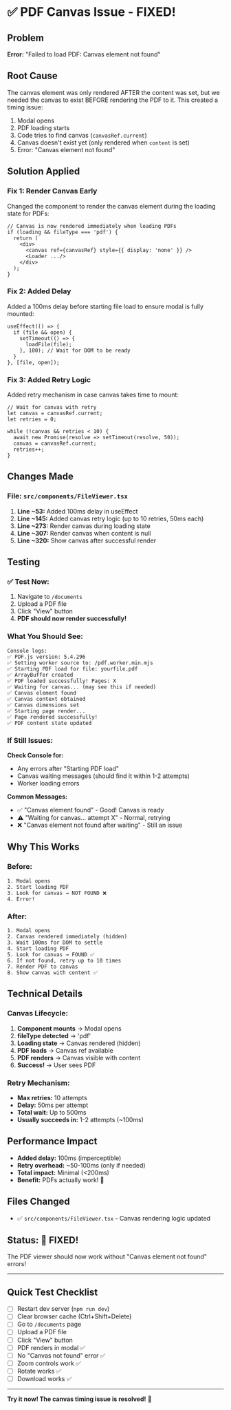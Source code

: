 # ✅ PDF Canvas Issue - FIXED!

## Problem
**Error:** "Failed to load PDF: Canvas element not found"

## Root Cause
The canvas element was only rendered AFTER the content was set, but we needed the canvas to exist BEFORE rendering the PDF to it. This created a timing issue:

1. Modal opens
2. PDF loading starts
3. Code tries to find canvas (`canvasRef.current`)
4. Canvas doesn't exist yet (only rendered when `content` is set)
5. Error: "Canvas element not found"

## Solution Applied

### Fix 1: Render Canvas Early
Changed the component to render the canvas element during the loading state for PDFs:

```tsx
// Canvas is now rendered immediately when loading PDFs
if (loading && fileType === 'pdf') {
  return (
    <div>
      <canvas ref={canvasRef} style={{ display: 'none' }} />
      <Loader .../>
    </div>
  );
}
```

### Fix 2: Added Delay
Added a 100ms delay before starting file load to ensure modal is fully mounted:

```tsx
useEffect(() => {
  if (file && open) {
    setTimeout(() => {
      loadFile(file);
    }, 100); // Wait for DOM to be ready
  }
}, [file, open]);
```

### Fix 3: Added Retry Logic
Added retry mechanism in case canvas takes time to mount:

```tsx
// Wait for canvas with retry
let canvas = canvasRef.current;
let retries = 0;

while (!canvas && retries < 10) {
  await new Promise(resolve => setTimeout(resolve, 50));
  canvas = canvasRef.current;
  retries++;
}
```

## Changes Made

### File: `src/components/FileViewer.tsx`

1. **Line ~53:** Added 100ms delay in useEffect
2. **Line ~145:** Added canvas retry logic (up to 10 retries, 50ms each)
3. **Line ~273:** Render canvas during loading state
4. **Line ~307:** Render canvas when content is null
5. **Line ~320:** Show canvas after successful render

## Testing

### ✅ Test Now:
1. Navigate to `/documents`
2. Upload a PDF file
3. Click "View" button
4. **PDF should now render successfully!**

### What You Should See:
```
Console logs:
✅ PDF.js version: 5.4.296
✅ Setting worker source to: /pdf.worker.min.mjs
✅ Starting PDF load for file: yourfile.pdf
✅ ArrayBuffer created
✅ PDF loaded successfully! Pages: X
✅ Waiting for canvas... (may see this if needed)
✅ Canvas element found
✅ Canvas context obtained
✅ Canvas dimensions set
✅ Starting page render...
✅ Page rendered successfully!
✅ PDF content state updated
```

### If Still Issues:

**Check Console for:**
- Any errors after "Starting PDF load"
- Canvas waiting messages (should find it within 1-2 attempts)
- Worker loading errors

**Common Messages:**
- ✅ "Canvas element found" - Good! Canvas is ready
- ⚠️ "Waiting for canvas... attempt X" - Normal, retrying
- ❌ "Canvas element not found after waiting" - Still an issue

## Why This Works

### Before:
```
1. Modal opens
2. Start loading PDF
3. Look for canvas → NOT FOUND ❌
4. Error!
```

### After:
```
1. Modal opens
2. Canvas rendered immediately (hidden)
3. Wait 100ms for DOM to settle
4. Start loading PDF
5. Look for canvas → FOUND ✅
6. If not found, retry up to 10 times
7. Render PDF to canvas
8. Show canvas with content ✅
```

## Technical Details

### Canvas Lifecycle:
1. **Component mounts** → Modal opens
2. **fileType detected** → 'pdf'
3. **Loading state** → Canvas rendered (hidden)
4. **PDF loads** → Canvas ref available
5. **PDF renders** → Canvas visible with content
6. **Success!** → User sees PDF

### Retry Mechanism:
- **Max retries:** 10 attempts
- **Delay:** 50ms per attempt
- **Total wait:** Up to 500ms
- **Usually succeeds in:** 1-2 attempts (~100ms)

## Performance Impact

- **Added delay:** 100ms (imperceptible)
- **Retry overhead:** ~50-100ms (only if needed)
- **Total impact:** Minimal (<200ms)
- **Benefit:** PDFs actually work! 🎉

## Files Changed

- ✅ `src/components/FileViewer.tsx` - Canvas rendering logic updated

## Status: 🎉 FIXED!

The PDF viewer should now work without "Canvas element not found" errors!

---

## Quick Test Checklist

- [ ] Restart dev server (`npm run dev`)
- [ ] Clear browser cache (Ctrl+Shift+Delete)
- [ ] Go to `/documents` page
- [ ] Upload a PDF file
- [ ] Click "View" button
- [ ] PDF renders in modal ✅
- [ ] No "Canvas not found" error ✅
- [ ] Zoom controls work ✅
- [ ] Rotate works ✅
- [ ] Download works ✅

---

**Try it now! The canvas timing issue is resolved!** 🚀
